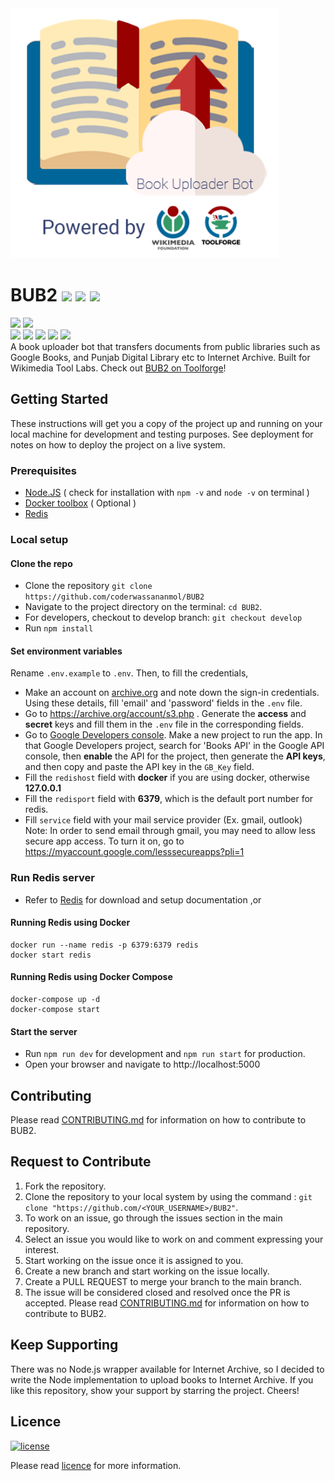 <img src="public/assets/bub2.png" height="400px">

# BUB2 ![](https://img.shields.io/github/forks/coderwassananmol/BUB2?style=social) ![](https://img.shields.io/github/stars/coderwassananmol/BUB2?style=social) ![](https://img.shields.io/github/watchers/coderwassananmol/BUB2?style=social) <br>

![](https://img.shields.io/github/repo-size/coderwassananmol/BUB) ![](https://img.shields.io/github/license/coderwassananmol/BUB2?color=red)<br>
![](https://img.shields.io/github/issues/coderwassananmol/BUB2?color=green) ![](https://img.shields.io/github/issues-pr/coderwassananmol/BUB2?color=green) ![](https://img.shields.io/github/downloads/coderwassananmol/BUB2/total) ![](https://img.shields.io/github/last-commit/coderwassananmol/BUB2) ![](https://img.shields.io/github/contributors/coderwassananmol/BUB2)<br>
A book uploader bot that transfers documents from public libraries such as Google Books, and Punjab Digital Library etc to Internet Archive. Built for Wikimedia Tool Labs. Check out [BUB2 on Toolforge](https://bub2.toolforge.org)!

## Getting Started

These instructions will get you a copy of the project up and running on your local machine for development and testing purposes. See deployment for notes on how to deploy the project on a live system.

### Prerequisites

- [Node.JS](https://nodejs.org/en/download/) ( check for installation with `npm -v` and `node -v` on terminal )
- [Docker toolbox](https://docs.docker.com/toolbox/toolbox_install_windows/) ( Optional )
- [Redis](https://redis.io/)

### Local setup

#### Clone the repo

- Clone the repository `git clone https://github.com/coderwassananmol/BUB2`
- Navigate to the project directory on the terminal: `cd BUB2`.
- For developers, checkout to develop branch: `git checkout develop`
- Run `npm install`

#### Set environment variables

Rename `.env.example` to `.env`. Then, to fill the credentials,

- Make an account on [archive.org](https://archive.org) and note down the sign-in credentials. Using these details, fill 'email' and 'password' fields in the `.env` file.
- Go to https://archive.org/account/s3.php . Generate the **access** and **secret** keys and fill
  them in the `.env` file in the corresponding fields.
- Go to [Google Developers console](https://console.developers.google.com/getting-started). Make a new project to run the app. In that Google Developers project, search for 'Books API' in the Google API console, then **enable** the API for the project, then generate the **API keys**, and then copy and paste the API key in the `GB_Key` field.
- Fill the `redishost` field with **docker** if you are using docker, otherwise **127.0.0.1**
- Fill the `redisport` field with **6379**, which is the default port number for redis.
- Fill `service` field with your mail service provider (Ex. gmail, outlook)
  Note: In order to send email through gmail, you may need to allow less secure app access. To turn it on, go to https://myaccount.google.com/lesssecureapps?pli=1

### Run Redis server

- Refer to [Redis](https://redis.io/download) for download and setup documentation ,or

#### Running Redis using Docker

```
docker run --name redis -p 6379:6379 redis
docker start redis
```

#### Running Redis using Docker Compose

```
docker-compose up -d
docker-compose start
```

#### Start the server

- Run `npm run dev` for development and `npm run start` for production.
- Open your browser and navigate to http://localhost:5000

## Contributing

Please read [CONTRIBUTING.md](https://github.com/coderwassananmol/BUB2/blob/develop/CONTRIBUTING.md) for information on how to contribute to BUB2.

## Request to Contribute
1. Fork the repository.
2. Clone the repository to your local system by using the command : `git clone "https://github.com/<YOUR_USERNAME>/BUB2"`. 
3. To work on an issue, go through the issues section in the main repository.
4. Select an issue you would like to work on and comment expressing your interest.
5. Start working on the issue once it is assigned to you.
6. Create a new branch and start working on the issue locally.
7. Create a PULL REQUEST to merge your branch to the main branch.
8. The issue will be considered closed and resolved once the PR is accepted. 
Please read [CONTRIBUTING.md](https://github.com/coderwassananmol/BUB2/blob/develop/CONTRIBUTING.md) for information on how to contribute to BUB2.


## Keep Supporting

There was no Node.js wrapper available for Internet Archive, so I decided to write the Node implementation to upload books to Internet Archive. If you like this repository, show your support by starring the project. Cheers!

## Licence
[![license](https://img.shields.io/github/license/DAVFoundation/captain-n3m0.svg?style=flat-square)](https://github.com/coderwassananmol/BUB2/blob/develop/LICENSE.md)
 
 Please read [licence](https://github.com/coderwassananmol/BUB2/blob/develop/LICENSE.md) for more information.
